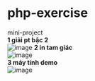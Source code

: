 # php-exercise
mini-project <br>
 **1 giải pt bậc 2** <br>
 ![image](https://user-images.githubusercontent.com/63847215/126259799-86282699-28aa-4512-876d-05e1bd8163a2.png)
 **2 in tam giác** <br>
 ![image](https://user-images.githubusercontent.com/63847215/126282254-2512808a-037e-415c-a406-2281a34457f9.png) <br>
 **3 máy tính demo** <br>
 ![image](https://user-images.githubusercontent.com/63847215/126295509-3996cff0-9dd2-4d2d-a977-c9812c642fb5.png)


